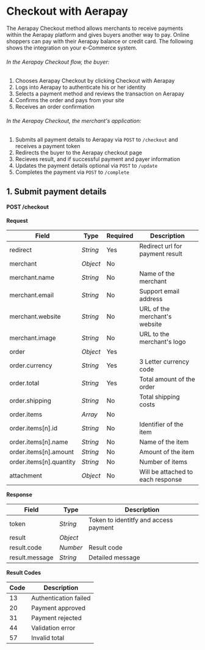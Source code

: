 # Checkout with Aerapay

The Aerapay Checkout method allows merchants to receive payments within the Aerapay platform and gives buyers another way to pay. Online shoppers can pay with their Aerapay balance or credit card. The following shows the integration on your e-Commerce system.

###### In the Aerapay Checkout flow, the buyer:

1. Chooses Aerapay Checkout by clicking Checkout with Aerapay
2. Logs into Aerapay to authenticate his or her identity
3. Selects a payment method and reviews the transaction on Aerapay
4. Confirms the order and pays from your site
5. Receives an order confirmation

###### In the Aerapay Checkout, the merchant's application:

1. Submits all payment details to Aerapay via `POST` to `/checkout` and receives a payment token
2. Redirects the buyer to the Aerapay checkout page
3. Recieves result, and if successful payment and payer information
4. Updates the payment details optional via `POST` to `/update`
5. Completes the payment via `POST` to `/complete`

## 1. Submit payment details

#### POST /checkout

__Request__

Field | Type | Required | Description
------|------------|------------|------------
redirect | *String* | Yes | Redirect url for payment result
merchant | *Object* | No | 
merchant.name | *String* | No | Name of the merchant
merchant.email | *String* | No | Support email address 
merchant.website | *String* | No | URL of the merchant's website 
merchant.image | *String* | No | URL to the merchant's logo
order | *Object* | Yes | 
order.currency | *String* | Yes | 3 Letter currency code
order.total | *String* | Yes | Total amount of the order
order.shipping | *String* | No | Total shipping costs 
order.items | *Array* | No | 
order.items[n].id | *String* | No | Identifier of the item
order.items[n].name | *String* | No | Name of the item
order.items[n].amount | *String* | No | Amount of the item
order.items[n].quantity | *String* | No | Number of items
attachment | *Object* | No | Will be attached to each response

__Response__

Field | Type | Description
------|------------|------------
token | *String* | Token to identitfy and access payment
result | *Object* | 
result.code | *Number* | Result code
result.message | *String* | Detailed message

__Result Codes__

Code | Description
------|------------
13 | Authentication failed
20 | Payment approved
31 | Payment rejected
44 | Validation error
57 | Invalid total
